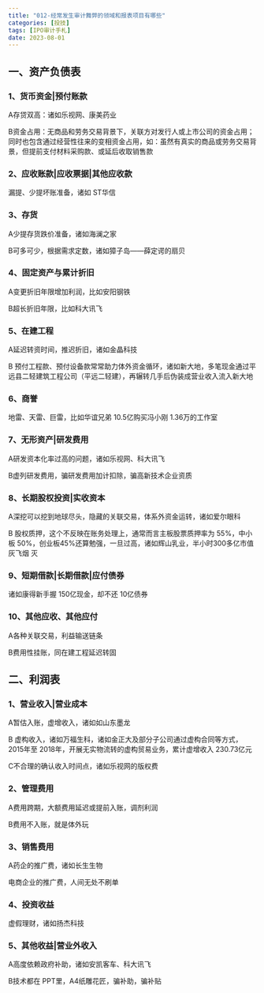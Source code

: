 ```yaml
---
title: "012-经常发生审计舞弊的领域和报表项目有哪些"
categories: [投技]
tags: [IPO审计手札]
date: 2023-08-01
---
```

## 一、资产负债表

### 1、货币资金|预付账款

A存贷双高：诸如乐视网、康美药业

B资金占用：无商品和劳务交易背景下，关联方对发行人或上市公司的资金占用；同时也包含通过经营性往来的变相资金占用，如：虽然有真实的商品或劳务交易背景，但提前支付材料采购款、或延后收取销售款

### 2、应收账款|应收票据|其他应收款

漏提、少提坏账准备，诸如 ST华信

### 3、存货

A少提存货跌价准备，诸如海澜之家

B可多可少，根据需求定数，诸如獐子岛——薛定谔的扇贝

### 4、固定资产与累计折旧

A变更折旧年限增加利润，比如安阳钢铁

B超长折旧年限，比如科大讯飞

### 5、在建工程

A延迟转资时间，推迟折旧，诸如金晶科技

B 预付工程款、预付设备款常常助力体外资金循环，诸如新大地，多笔现金通过平远县二轻建筑工程公司（平远二轻建），再辗转几手后伪装成营业收入流入新大地

### 6、商誉

地雷、天雷、巨雷，比如华谊兄弟 10.5亿购买冯小刚 1.36万的工作室

### 7、无形资产|研发费用

A研发资本化率过高的问题，诸如乐视网、科大讯飞

B虚列研发费用，骗研发费用加计扣除，骗高新技术企业资质

### 8、长期股权投资|实收资本

A深挖可以挖到地球尽头，隐藏的关联交易，体系外资金运转，诸如爱尔眼科

B 股权质押，这个不反映在账务处理上，通常而言主板股票质押率为 55%，中小板 50%，创业板45%还算勉强，一旦过高，诸如辉山乳业，半小时300多亿市值灰飞烟 灭

### 9、短期借款|长期借款|应付债券

诸如康得新手握 150亿现金，却不还 10亿债券

### 10、其他应收、其他应付

A各种关联交易，利益输送链条

B费用性挂账，同在建工程延迟转固

## 二、利润表

### 1、营业收入|营业成本

A暂估入账，虚增收入，诸如如山东墨龙

B 虚构收入，诸如万福生科，诸如金正大及部分子公司通过虚构合同等方式，2015年至 2018年，开展无实物流转的虚构贸易业务，累计虚增收入 230.73亿元

C不合理的确认收入时间点，诸如乐视网的版权费

### 2、管理费用

A费用跨期，大额费用延迟或提前入账，调剂利润

B费用不入账，就是体外玩

### 3、销售费用

A药企的推广费，诸如长生生物

电商企业的推广费，人间无处不刷单

### 4、投资收益

虚假理财，诸如扬杰科技

### 5、其他收益|营业外收入

A高度依赖政府补助，诸如安凯客车、科大讯飞

B技术都在 PPT里，A4纸雕花匠，骗补助，骗补贴